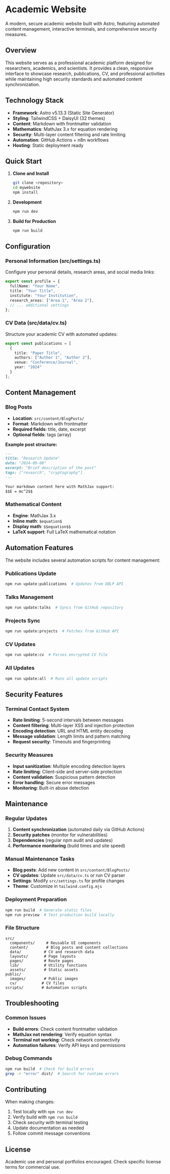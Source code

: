 # Academic Website

A modern, secure academic website built with Astro, featuring automated content management, interactive terminals, and comprehensive security measures.

## Overview

This website serves as a professional academic platform designed for researchers, academics, and scientists. It provides a clean, responsive interface to showcase research, publications, CV, and professional activities while maintaining high security standards and automated content synchronization.

## Technology Stack

- **Framework**: Astro v5.13.3 (Static Site Generator)
- **Styling**: TailwindCSS + DaisyUI (32 themes)
- **Content**: Markdown with frontmatter validation
- **Mathematics**: MathJax 3.x for equation rendering
- **Security**: Multi-layer content filtering and rate limiting
- **Automation**: GitHub Actions + n8n workflows
- **Hosting**: Static deployment ready

## Quick Start

1. **Clone and Install**
   ```bash
   git clone <repository>
   cd mywebsite
   npm install
   ```

2. **Development**
   ```bash
   npm run dev
   ```

3. **Build for Production**
   ```bash
   npm run build
   ```

## Configuration

### Personal Information (src/settings.ts)
Configure your personal details, research areas, and social media links:
```typescript
export const profile = {
  fullName: "Your Name",
  title: "Your Title",
  institute: "Your Institution",
  research_areas: ["Area 1", "Area 2"],
  // ... additional settings
};
```

### CV Data (src/data/cv.ts)
Structure your academic CV with automated updates:
```typescript
export const publications = [
  {
    title: "Paper Title",
    authors: ["Author 1", "Author 2"],
    venue: "Conference/Journal",
    year: "2024"
  }
];
```

## Content Management

### Blog Posts
- **Location**: `src/content/BlogPosts/`
- **Format**: Markdown with frontmatter
- **Required fields**: title, date, excerpt
- **Optional fields**: tags (array)

**Example post structure:**
```markdown
---
title: "Research Update"
date: "2024-09-08"
excerpt: "Brief description of the post"
tags: ["research", "cryptography"]
---

Your markdown content here with MathJax support:
$$E = mc^2$$
```

### Mathematical Content
- **Engine**: MathJax 3.x
- **Inline math**: `$equation$`
- **Display math**: `$$equation$$`
- **LaTeX support**: Full LaTeX mathematical notation

## Automation Features

The website includes several automation scripts for content management:

### Publications Update
```bash
npm run update:publications  # Updates from DBLP API
```

### Talks Management
```bash
npm run update:talks  # Syncs from GitHub repository
```

### Projects Sync
```bash
npm run update:projects  # Fetches from GitHub API
```

### CV Updates
```bash
npm run update:cv  # Parses encrypted CV file
```

### All Updates
```bash
npm run update:all  # Runs all update scripts
```

## Security Features

### Terminal Contact System
- **Rate limiting**: 5-second intervals between messages
- **Content filtering**: Multi-layer XSS and injection protection
- **Encoding detection**: URL and HTML entity decoding
- **Message validation**: Length limits and pattern matching
- **Request security**: Timeouts and fingerprinting

### Security Measures
- **Input sanitization**: Multiple encoding detection layers
- **Rate limiting**: Client-side and server-side protection
- **Content validation**: Suspicious pattern detection
- **Error handling**: Secure error messages
- **Monitoring**: Built-in abuse detection

## Maintenance

### Regular Updates
1. **Content synchronization** (automated daily via GitHub Actions)
2. **Security patches** (monitor for vulnerabilities)
3. **Dependencies** (regular npm audit and updates)
4. **Performance monitoring** (build times and site speed)

### Manual Maintenance Tasks
- **Blog posts**: Add new content in `src/content/BlogPosts/`
- **CV updates**: Update `src/data/cv.ts` or run CV parser
- **Settings**: Modify `src/settings.ts` for profile changes
- **Theme**: Customize in `tailwind.config.mjs`

### Deployment Preparation
```bash
npm run build  # Generate static files
npm run preview  # Test production build locally
```

### File Structure
```
src/
  components/     # Reusable UI components
  content/        # Blog posts and content collections
  data/          # CV and research data
  layouts/       # Page layouts
  pages/         # Route pages
  lib/           # Utility functions
  assets/        # Static assets
public/
  images/        # Public images
  cv/           # CV files
scripts/        # Automation scripts
```

## Troubleshooting

### Common Issues
- **Build errors**: Check content frontmatter validation
- **MathJax not rendering**: Verify equation syntax
- **Terminal not working**: Check network connectivity
- **Automation failures**: Verify API keys and permissions

### Debug Commands
```bash
npm run build  # Check for build errors
grep -r "error" dist/  # Search for runtime errors
```

## Contributing

When making changes:
1. Test locally with `npm run dev`
2. Verify build with `npm run build`
3. Check security with terminal testing
4. Update documentation as needed
5. Follow commit message conventions

## License

Academic use and personal portfolios encouraged. Check specific license terms for commercial use.
